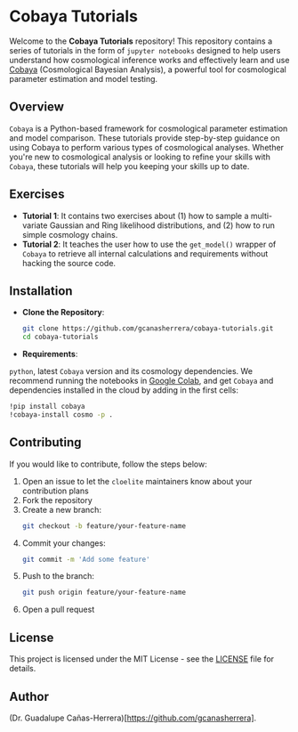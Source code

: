 # Cobaya Tutorials

Welcome to the **Cobaya Tutorials** repository! This repository contains a series of tutorials in the form of `jupyter notebooks` designed to help users understand how cosmological inference works and effectively learn and use [Cobaya](https://pypi.org/project/cobaya/) (Cosmological Bayesian Analysis), a powerful tool for cosmological parameter estimation and model testing.

## Overview

`Cobaya` is a Python-based framework for cosmological parameter estimation and model comparison. These tutorials provide step-by-step guidance on using Cobaya to perform various types of cosmological analyses. Whether you're new to cosmological analysis or looking to refine your skills with `Cobaya`, these tutorials will help you keeping your skills up to date.

## Exercises

- **Tutorial 1**: It contains two exercises about (1) how to sample a multi-variate Gaussian and Ring likelihood distributions, and (2) how to run simple cosmology chains.
- **Tutorial 2**: It teaches the user how to use the `get_model()` wrapper of `Cobaya` to retrieve all internal calculations and requirements without hacking the source code.

## Installation

- **Clone the Repository**:
  
   ```bash
   git clone https://github.com/gcanasherrera/cobaya-tutorials.git
   cd cobaya-tutorials
   ```


- **Requirements**:
  
`python`, latest `Cobaya` version and its cosmology dependencies.
We recommend running the notebooks in [Google Colab](http://colab.research.google.com), and get `Cobaya` and dependencies installed in the cloud by adding in the first cells:
   ```bash
   !pip install cobaya
   !cobaya-install cosmo -p .
   ```

## Contributing
If you would like to contribute, follow the steps below:

1. Open an issue to let the `cloelite` maintainers know about your contribution plans
2. Fork the repository
3. Create a new branch:
   ```sh
   git checkout -b feature/your-feature-name
   ```
4. Commit your changes:
   ```sh
   git commit -m 'Add some feature'
   ```
5. Push to the branch:
   ```sh
   git push origin feature/your-feature-name
   ```
6. Open a pull request

## License
This project is licensed under the MIT License - see the [LICENSE](LICENSE) file for details.

## Author
(Dr. Guadalupe Cañas-Herrera)[https://github.com/gcanasherrera].
